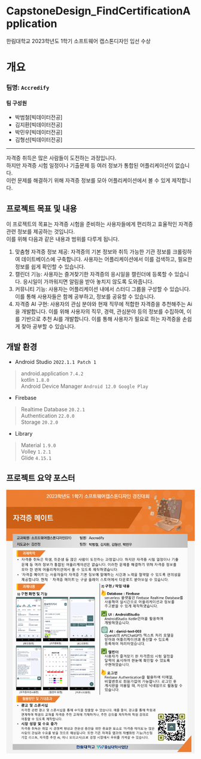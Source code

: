 # CapstoneDesign_FindCertificationApplication
한림대학교 2023학년도 1학기 소프트웨어 캡스톤디자인 입선 수상   
# 개요
### 팀명: `Accredify` 
#### 팀 구성원
* 박범철[빅데이터전공]   
* 김지환[빅데이터전공]   
* 박민우[빅데이터전공]   
* 김형선[빅데이터전공]
---
자격증 취득은 많은 사람들이 도전하는 과정입니다.   
하지만 자격증 시험 일정이나 기출문제 등 여러 정보가 통합된 어플리케이션이 없습니다.   
이런 문제를 해결하기 위해 자격증 정보를 모아 어플리케이션에서 볼 수 있게 제작합니다.   
## 프로젝트 목표 및 내용
이 프로젝트의 목표는 자격증 시험을 준비하는 사용자들에게 편리하고 효율적인 자격증 관련 정보를 제공하는 것입니다.   
이를 위해 다음과 같은 내용과 범위를 다루게 됩니다.
1. 맞춤형 자격증 정보 제공: 자격증의 기본 정보와 취득 가능한 기관 정보를 크롤링하여 데이트베이스에 구축합니다. 사용자는 어플리케이션에서 이를 검색하고, 필요한 정보를 쉽게 확인할 수 있습니다.
2. 캘린더 기능: 사용자는 즐겨찾기한 자격증의 응시일을 캘린더에 등록할 수 있습니다. 응시일이 가까워지면 알림을 받아 놓치지 않도록 도와줍니다.
3. 커뮤니티 기능: 사용자는 어플리케이션 내에서 스터디 그룹을 구성할 수 있습니다. 이를 통해 사용자들은 함께 공부하고, 정보를 공유할 수 있습니다.
4. 자격증 AI 구현: 사용자의 관심 분야와 현재 직무에 적합한 자격증을 추천해주는 Ai을 개발합니다. 이를 위해 사용자의 직무, 경력, 관심분야 등의 정보를 수집하여, 이를 기반으로 추천 Ai를 개발합니다. 이를 통해 사용자가 필요로 하는 자격증을 손쉽게 찾아 공부할 수 있습니다.
## 개발 환경
* Android Studio `2022.1.1 Patch 1`
> android.application `7.4.2`   
> kotlin `1.8.0`   
> Android Device Manager `Android 12.0 Google Play`
* Firebase
> Realtime Database `20.2.1`   
> Authentication `22.0.0`   
> Storage `20.2.0`   
* Library
> Material `1.9.0`   
> Volley `1.2.1`   
> Glide `4.15.1`   
## 프로젝트 요약 포스터
![img1](etc/포스터_Accredify.jpg)
